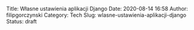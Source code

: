 Title: Własne ustawienia aplikacji Django
Date: 2020-08-14 16:58
Author: filipgorczynski
Category: Tech
Slug: wlasne-ustawienia-aplikacji-django
Status: draft

